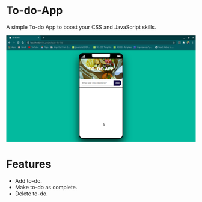 # To-do-App
A simple To-do App to boost your CSS and JavaScript skills.

![Screenshot](img/screenshot.png)

# Features
  - Add to-do.
  - Make to-do as complete.
  - Delete to-do.

